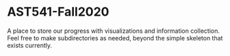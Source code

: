 # AST541-Fall2020

A place to store our progress with visualizations and information collection. Feel free to make subdirectories as needed, beyond the simple skeleton that exists currently.

